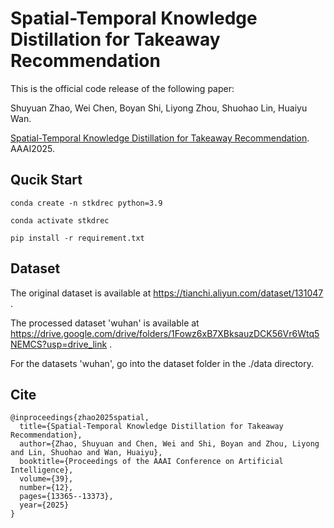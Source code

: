 # Spatial-Temporal Knowledge Distillation for Takeaway Recommendation
This is the official code release of the following paper:

Shuyuan Zhao, Wei Chen, Boyan Shi, Liyong Zhou, Shuohao Lin, Huaiyu Wan. 

[Spatial-Temporal Knowledge Distillation for Takeaway Recommendation](https://arxiv.org/abs/2412.16502). AAAI2025.

## Qucik Start
```
conda create -n stkdrec python=3.9

conda activate stkdrec

pip install -r requirement.txt
```

## Dataset
The original dataset is available at https://tianchi.aliyun.com/dataset/131047 .

The processed dataset 'wuhan' is available at https://drive.google.com/drive/folders/1Fowz6xB7XBksauzDCK56Vr6Wtq5NEMCS?usp=drive_link .

For the datasets 'wuhan', go into the dataset folder in the ./data directory.

## Cite
```
@inproceedings{zhao2025spatial,
  title={Spatial-Temporal Knowledge Distillation for Takeaway Recommendation},
  author={Zhao, Shuyuan and Chen, Wei and Shi, Boyan and Zhou, Liyong and Lin, Shuohao and Wan, Huaiyu},
  booktitle={Proceedings of the AAAI Conference on Artificial Intelligence},
  volume={39},
  number={12},
  pages={13365--13373},
  year={2025}
}
```
